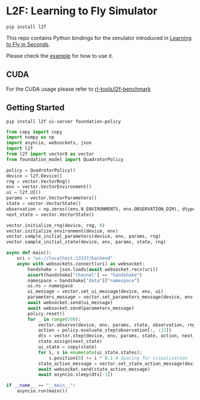 # L2F: Learning to Fly Simulator


```
pip install l2f
```

This repo contains Python bindings for the simulator introduced in [Learning to Fly in Seconds](https://arxiv.org/abs/2311.13081).

Please check the [example](./examples/test.py) for how to use it.

## CUDA

For the CUDA usage please refer to [rl-tools/l2f-benchmark](https://github.com/rl-tools/l2f-benchmark)


## Getting Started

```
pip install l2f ui-server foundation-policy
```

```python
from copy import copy
import numpy as np
import asyncio, websockets, json
import l2f
from l2f import vector8 as vector
from foundation_model import QuadrotorPolicy

policy = QuadrotorPolicy()
device = l2f.Device()
rng = vector.VectorRng()
env = vector.VectorEnvironment()
ui = l2f.UI()
params = vector.VectorParameters()
state = vector.VectorState()
observation = np.zeros((env.N_ENVIRONMENTS, env.OBSERVATION_DIM), dtype=np.float32)
next_state = vector.VectorState()

vector.initialize_rng(device, rng, 0)
vector.initialize_environment(device, env)
vector.sample_initial_parameters(device, env, params, rng)
vector.sample_initial_state(device, env, params, state, rng)

async def main():
    uri = "ws://localhost:13337/backend"
    async with websockets.connect(uri) as websocket:
        handshake = json.loads(await websocket.recv(uri))
        assert(handshake["channel"] == "handshake")
        namespace = handshake["data"]["namespace"]
        ui.ns = namespace
        ui_message = vector.set_ui_message(device, env, ui)
        parameters_message = vector.set_parameters_message(device, env, params, ui)
        await websocket.send(ui_message)
        await websocket.send(parameters_message)
        policy.reset()
        for _ in range(500):
            vector.observe(device, env, params, state, observation, rng)
            action = policy.evaluate_step(observation[:, :22])
            dts = vector.step(device, env, params, state, action, next_state, rng)
            state.assign(next_state)
            ui_state = copy(state)
            for i, s in enumerate(ui_state.states):
                s.position[0] += i * 0.1 # Spacing for visualization
            state_action_message = vector.set_state_action_message(device, env, params, ui, ui_state, action)
            await websocket.send(state_action_message)
            await asyncio.sleep(dts[-1])

if __name__ == "__main__":
    asyncio.run(main())
```